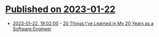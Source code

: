 # [Published on 2023-01-22](index.md)

* [2023-01-22, 19:02:00](https://soylentnews.org/article.pl?sid=23/01/22/0022239&from=rss) - [20 Things I've Learned in My 20 Years as a Software Engineer](https://soylentnews.org/article.pl?sid=23/01/22/0022239&from=rss)
